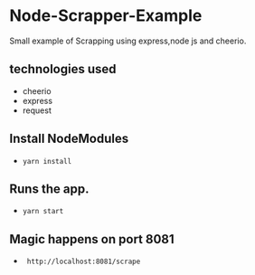 # Node-Scrapper-Example


Small example of Scrapping using express,node js and cheerio.

## technologies used

-  cheerio
-  express
-  request


## Install NodeModules
  - `yarn install`
  
## Runs the app.
  - `yarn start`


 ## Magic happens on port 8081

  - ` http://localhost:8081/scrape`



